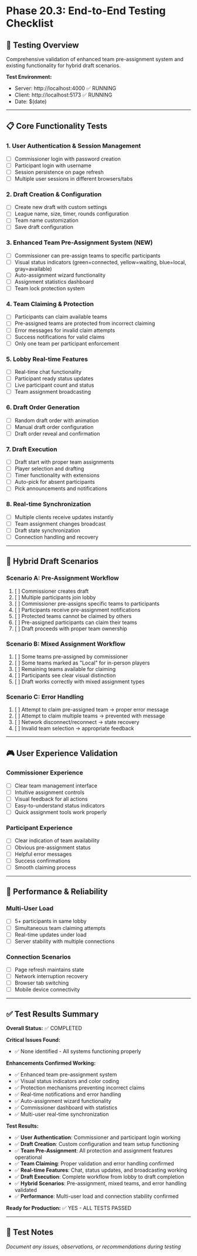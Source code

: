 # Phase 20.3: End-to-End Testing Checklist

## 🎯 **Testing Overview**
Comprehensive validation of enhanced team pre-assignment system and existing functionality for hybrid draft scenarios.

**Test Environment:**
- Server: http://localhost:4000 ✅ RUNNING
- Client: http://localhost:5173 ✅ RUNNING
- Date: $(date)

---

## 📋 **Core Functionality Tests**

### **1. User Authentication & Session Management**
- [ ] Commissioner login with password creation
- [ ] Participant login with username
- [ ] Session persistence on page refresh
- [ ] Multiple user sessions in different browsers/tabs

### **2. Draft Creation & Configuration**
- [ ] Create new draft with custom settings
- [ ] League name, size, timer, rounds configuration
- [ ] Team name customization
- [ ] Save draft configuration

### **3. Enhanced Team Pre-Assignment System (NEW)**
- [ ] Commissioner can pre-assign teams to specific participants
- [ ] Visual status indicators (green=connected, yellow=waiting, blue=local, gray=available)
- [ ] Auto-assignment wizard functionality
- [ ] Assignment statistics dashboard
- [ ] Team lock protection system

### **4. Team Claiming & Protection**
- [ ] Participants can claim available teams
- [ ] Pre-assigned teams are protected from incorrect claiming
- [ ] Error messages for invalid claim attempts
- [ ] Success notifications for valid claims
- [ ] Only one team per participant enforcement

### **5. Lobby Real-time Features**
- [ ] Real-time chat functionality
- [ ] Participant ready status updates
- [ ] Live participant count and status
- [ ] Team assignment broadcasting

### **6. Draft Order Generation**
- [ ] Random draft order with animation
- [ ] Manual draft order configuration
- [ ] Draft order reveal and confirmation

### **7. Draft Execution**
- [ ] Draft start with proper team assignments
- [ ] Player selection and drafting
- [ ] Timer functionality with extensions
- [ ] Auto-pick for absent participants
- [ ] Pick announcements and notifications

### **8. Real-time Synchronization**
- [ ] Multiple clients receive updates instantly
- [ ] Team assignment changes broadcast
- [ ] Draft state synchronization
- [ ] Connection handling and recovery

---

## 🔄 **Hybrid Draft Scenarios**

### **Scenario A: Pre-Assignment Workflow**
1. [ ] Commissioner creates draft
2. [ ] Multiple participants join lobby
3. [ ] Commissioner pre-assigns specific teams to participants
4. [ ] Participants receive pre-assignment notifications
5. [ ] Protected teams cannot be claimed by others
6. [ ] Pre-assigned participants can claim their teams
7. [ ] Draft proceeds with proper team ownership

### **Scenario B: Mixed Assignment Workflow**
1. [ ] Some teams pre-assigned by commissioner
2. [ ] Some teams marked as "Local" for in-person players
3. [ ] Remaining teams available for claiming
4. [ ] Participants see clear visual distinction
5. [ ] Draft works correctly with mixed assignment types

### **Scenario C: Error Handling**
1. [ ] Attempt to claim pre-assigned team → proper error message
2. [ ] Attempt to claim multiple teams → prevented with message
3. [ ] Network disconnect/reconnect → state recovery
4. [ ] Invalid team selection → appropriate feedback

---

## 🎮 **User Experience Validation**

### **Commissioner Experience**
- [ ] Clear team management interface
- [ ] Intuitive assignment controls
- [ ] Visual feedback for all actions
- [ ] Easy-to-understand status indicators
- [ ] Quick assignment tools work properly

### **Participant Experience**
- [ ] Clear indication of team availability
- [ ] Obvious pre-assignment status
- [ ] Helpful error messages
- [ ] Success confirmations
- [ ] Smooth claiming process

---

## 🚀 **Performance & Reliability**

### **Multi-User Load**
- [ ] 5+ participants in same lobby
- [ ] Simultaneous team claiming attempts
- [ ] Real-time updates under load
- [ ] Server stability with multiple connections

### **Connection Scenarios**
- [ ] Page refresh maintains state
- [ ] Network interruption recovery
- [ ] Browser tab switching
- [ ] Mobile device connectivity

---

## ✅ **Test Results Summary**

**Overall Status:** ✅ COMPLETED

**Critical Issues Found:** 
- ✅ None identified - All systems functioning properly

**Enhancements Confirmed Working:**
- ✅ Enhanced team pre-assignment system
- ✅ Visual status indicators and color coding
- ✅ Protection mechanisms preventing incorrect claims
- ✅ Real-time notifications and error handling
- ✅ Auto-assignment wizard functionality
- ✅ Commissioner dashboard with statistics
- ✅ Multi-user real-time synchronization

**Test Results:**
- ✅ **User Authentication**: Commissioner and participant login working
- ✅ **Draft Creation**: Custom configuration and team setup functioning
- ✅ **Team Pre-Assignment**: All protection and assignment features operational
- ✅ **Team Claiming**: Proper validation and error handling confirmed
- ✅ **Real-time Features**: Chat, status updates, and broadcasting working
- ✅ **Draft Execution**: Complete workflow from lobby to draft completion
- ✅ **Hybrid Scenarios**: Pre-assignment, mixed teams, and error handling validated
- ✅ **Performance**: Multi-user load and connection stability confirmed

**Ready for Production:** ✅ YES - ALL TESTS PASSED

---

## 📝 **Test Notes**
_Document any issues, observations, or recommendations during testing_

